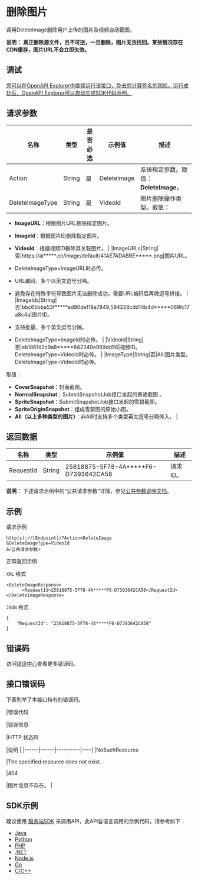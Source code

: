 # 删除图片

调用DeleteImage删除用户上传的图片及视频自动截图。

**说明：** **真正删除源文件，且不可逆，一旦删除，图片无法找回。某些情况存在CDN缓存，图片URL不会立即失效。**

## 调试

[您可以在OpenAPI Explorer中直接运行该接口，免去您计算签名的困扰。运行成功后，OpenAPI Explorer可以自动生成SDK代码示例。](https://api.aliyun.com/#product=vod&api=DeleteImage&type=RPC&version=2017-03-21)

## 请求参数

|名称|类型|是否必选|示例值|描述|
|--|--|----|---|--|
|Action|String|是|DeleteImage|系统规定参数。取值：**DeleteImage**。 |
|DeleteImageType|String|是|VideoId|图片删除操作类型。取值：

 -   **ImageURL**：根据图片URL删除指定图片。
-   **ImageId**：根据图片ID删除指定图片。
-   **VideoId**：根据视频ID删除其关联图片。 |
|ImageURLs|String|否|https://al\*\*\*\*\*.cn/image/default/41AE7ADABBE\*\*\*\*\*.png|图片URL。

 -   DeleteImageType=ImageURL时必传。
-   URL编码，多个以英文逗号分隔。
-   避免存在特殊字符导致图片无法删除成功，需要URL编码后再做逗号拼接。 |
|ImageIds|String|否|bbc65bba53f\*\*\*\*\*ed90de118a7849,594228cdd14b4d\*\*\*\*\*069fc17a8c4a|图片ID。

 -   支持批量，多个英文逗号分隔。
-   DeleteImageType=ImageId时必传。 |
|VideoId|String|否|eb1861d2c9a8\*\*\*\*\*842340e989dd56|视频ID。DeleteImageType=VideoId时必传。 |
|ImageType|String|否|All|图片类型。DeleteImageType=VideoId时必传。

 取值：

 -   **CoverSnapshot**：封面截图。
-   **NormalSnapshot**：SubmitSnapshotJob接口发起的普通截图 。
-   **SpriteSnapshot**：SubmitSnapshotJob接口发起的雪碧截图。
-   **SpriteOriginSnapshot**：组成雪碧图的原始小图。
-   **All（以上多种类型的图片）**：非All时支持多个类型英文逗号分隔传入。 |

## 返回数据

|名称|类型|示例值|描述|
|--|--|---|--|
|RequestId|String|25818875-5F78-4A\*\*\*\*\*F6-D7393642CA58|请求ID。 |

**说明：** 下述请求示例中的“公共请求参数”详情，参见[公共参数说明文档](~~44432~~)。

## 示例

请求示例

```
http(s)://[Endpoint]/?Action=DeleteImage
&DeleteImageType=VideoId
&<公共请求参数>
```

正常返回示例

`XML` 格式

```
<DeleteImageResponse>
      <RequestId>25818875-5F78-4A*****F6-D7393642CA58</RequestId>
</DeleteImageResponse>
```

`JSON` 格式

```
{
    "RequestId": "25818875-5F78-4A*****F6-D7393642CA58"
}
```

## 错误码

访问[错误中心](https://error-center.aliyun.com/status/product/vod)查看更多错误码。

## 接口错误码

下表列举了本接口特有的错误码。

|错误代码

|错误信息

|HTTP 状态码

|说明 |
|------|------|----------|----|
|NoSuchResource

|The specified resource does not exist.

|404

|图片信息不存在。 |

## SDK示例

建议使用 [服务端SDK](~~101789~~) 来调用API，此API各语言调用的示例代码，请参考如下：

-   [Java](https://help.aliyun.com/document_detail/61065.html?spm=a2c4g.11186623.2.20.41de58d8b6Inqc#DeleteImage)
-   [Python](https://help.aliyun.com/document_detail/61060.html?spm=a2c4g.11186623.2.21.41de58d8b6Inqc#DeleteImage)
-   [PHP](https://help.aliyun.com/document_detail/61071.html?spm=a2c4g.11186623.2.22.41de58d8b6Inqc#DeleteImage)
-   [.NET](https://help.aliyun.com/document_detail/84752.html?spm=a2c4g.11186623.2.23.41de58d8b6Inqc#DeleteImage)
-   [Node.js](https://help.aliyun.com/document_detail/101419.html?spm=a2c4g.11186623.2.24.41de58d8b6Inqc#DeleteImage)
-   [Go](https://help.aliyun.com/document_detail/101427.html?spm=a2c4g.11186623.2.25.41de58d8b6Inqc#DeleteImage)
-   [C/C++](https://help.aliyun.com/document_detail/101266.html?spm=a2c4g.11186623.2.26.41de58d8b6Inqc#DeleteImage)

